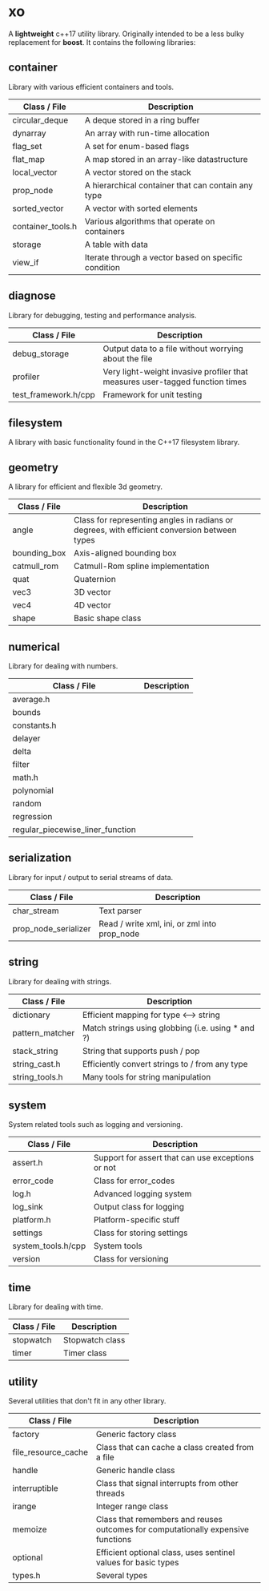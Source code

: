 # xo

A **lightweight** c++17 utility library. Originally intended to be a less bulky replacement for **boost**. It contains the following libraries:

## container
Library with various efficient containers and tools.

Class / File | Description
------------ | -----------
circular_deque | A deque stored in a ring buffer
dynarray | An array with run-time allocation
flag_set | A set for enum-based flags
flat_map | A map stored in an array-like datastructure
local_vector | A vector stored on the stack
prop_node | A hierarchical container that can contain any type
sorted_vector | A vector with sorted elements
container_tools.h | Various algorithms that operate on containers
storage | A table with data
view_if | Iterate through a vector based on specific condition

## diagnose
Library for debugging, testing and performance analysis.

| Class / File | Description |
| ------------ | ----------- |
| debug_storage | Output data to a file without worrying about the file |
| profiler | Very light-weight invasive profiler that measures user-tagged function times |
| test_framework.h/cpp | Framework for unit testing |

## filesystem
A library with basic functionality found in the C++17 filesystem library.

## geometry
A library for efficient and flexible 3d geometry.

| Class / File | Description |
| ------------ | ----------- |
| angle | Class for representing angles in radians or degrees, with efficient conversion between types |
| bounding_box | Axis-aligned bounding box |
| catmull_rom | Catmull-Rom spline implementation |
| quat | Quaternion |
| vec3 | 3D vector |
| vec4 | 4D vector |
| shape | Basic shape class |

## numerical
Library for dealing with numbers.

| Class / File | Description |
| ------------ | ----------- |
| average.h |  |
| bounds |  |
| constants.h |  |
| delayer |  |
| delta |  |
| filter |  |
| math.h |  |
| polynomial |  |
| random |  |
| regression |  |
| regular_piecewise_liner_function |  |

## serialization
Library for input / output to serial streams of data.

| Class / File | Description |
| ------------ | ----------- |
| char_stream | Text parser |
| prop_node_serializer | Read / write xml, ini, or zml into prop_node |

## string
Library for dealing with strings.

| Class / File | Description |
| ------------ | ----------- |
| dictionary | Efficient mapping for type <--> string |
| pattern_matcher | Match strings using globbing (i.e. using * and ?) |
| stack_string | String that supports push / pop |
| string_cast.h | Efficiently convert strings to / from any type |
| string_tools.h | Many tools for string manipulation |

## system
System related tools such as logging and versioning.

| Class / File | Description |
| ------------ | ----------- |
| assert.h | Support for assert that can use exceptions or not |
| error_code | Class for error_codes |
| log.h | Advanced logging system |
| log_sink | Output class for logging |
| platform.h | Platform-specific stuff |
| settings | Class for storing settings |
| system_tools.h/cpp | System tools |
| version | Class for versioning |

## time
Library for dealing with time.

| Class / File | Description |
| ------------ | ----------- |
| stopwatch | Stopwatch class |
| timer | Timer class |

## utility
Several utilities that don't fit in any other library.

| Class / File | Description |
| ------------ | ----------- |
| factory | Generic factory class |
| file_resource_cache | Class that can cache a class created from a file |
| handle | Generic handle class |
| interruptible | Class that signal interrupts from other threads |
| irange | Integer range class |
| memoize | Class that remembers and reuses outcomes for computationally expensive functions |
| optional | Efficient optional class, uses sentinel values for basic types |
| types.h | Several types |
